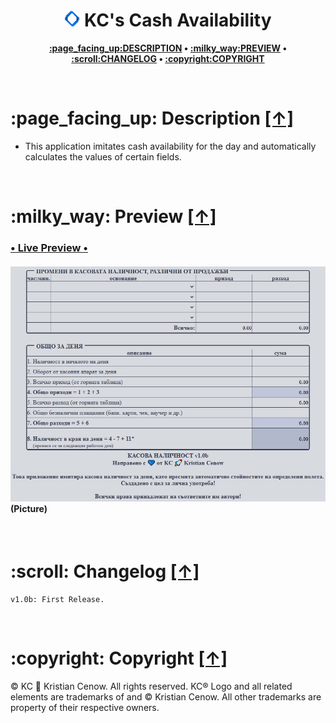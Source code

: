 <h1 align="center"><img src="https://raw.githubusercontent.com/kcenow/Cash-Availability/main/favicon.png" width="25px" height="25px"> KC's Cash Availability</h1>
<p align="center"><b><a href="#page_facing_up-description-">:page_facing_up:DESCRIPTION</a> • <a href="#milky_way-preview-">:milky_way:PREVIEW</a> • <a href="#scroll-changelog-">:scroll:CHANGELOG</a> • <a href="#copyright-copyright-">:copyright:COPYRIGHT</a></b></p>

<br />

<h1>:page_facing_up: Description <a href="#-kcs-cash-availability" title="Go to Navigation">[↑]</a></h1>

* This application imitates cash availability for the day and automatically calculates the values of certain fields.

<br />

<h1>:milky_way: Preview <a href="#-kcs-cash-availability" title="Go to Navigation">[↑]</a></h1>

<h3><a href="https://kcenow.com/lab/cash-availability/" target="_blank">• Live Preview •</a></h3>

<h4><img src="https://raw.githubusercontent.com/kcenow/Cash-Availability/main/Preview/Preview.jpg"><br />
(Picture)</h4>

<br />

<h1>:scroll: Changelog <a href="#-kcs-cash-availability" title="Go to Navigation">[↑]</a></h1>

```
v1.0b: First Release.
```

<br />

<h1>:copyright: Copyright <a href="#-kcs-cash-availability" title="Go to Navigation">[↑]</a></h1>
© KC &#128640; Kristian Cenow. All rights reserved. KC® Logo and all related elements are trademarks of and © Kristian Cenow. All other trademarks are property of their respective owners.
